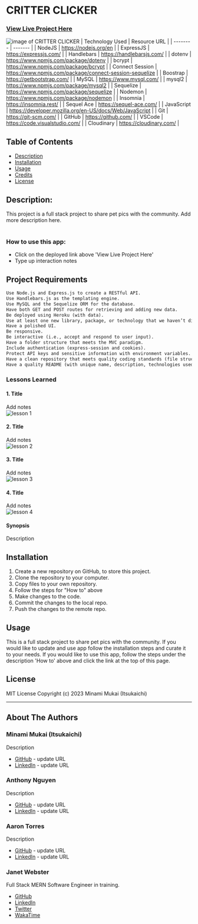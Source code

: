 # CRITTER CLICKER

### [View Live Project Here](https://critter-clicker-c6c973aed451.herokuapp.com/dashboard "CRITTER CLICKER")<br />
![image of CRITTER CLICKER](https://github.com/mitsukaichi/critter-clicker/assets/45612744/83ec2964-b213-4273-8f44-4bc722c87b9e "image of CRITTER CLICKER")
| Technology Used    | Resource URL |
| --------  | ------- |
| NodeJS      | https://nodejs.org/en |
| ExpressJS      | https://expressjs.com/ |
| Handlebars | https://handlebarsjs.com/ |
| dotenv      | https://www.npmjs.com/package/dotenv |
| bcrypt      | https://www.npmjs.com/package/bcrypt |
| Connect Session  | https://www.npmjs.com/package/connect-session-sequelize  |
| Boostrap      | https://getbootstrap.com/ |
| MySQL      | https://www.mysql.com/ |
| mysql2      | https://www.npmjs.com/package/mysql2 |
| Sequelize  | https://www.npmjs.com/package/sequelize |
| Nodemon  | https://www.npmjs.com/package/nodemon |
| Insomnia | https://insomnia.rest/ |
| Sequel Ace | https://sequel-ace.com/ |
| JavaScript | https://developer.mozilla.org/en-US/docs/Web/JavaScript |
| Git       | https://git-scm.com/ |
| GitHub     | https://github.com/ |
| VSCode    | https://code.visualstudio.com/ |
| Cloudinary    | https://cloudinary.com/ |


## Table of Contents

* [Description](#description)
* [Installation](#installation)
* [Usage](#usage)
* [Credits](#credits)
* [License](#license)

## Description:
This project is a full stack project to share pet pics with the community. Add more description here.<br />
<br />

### How to use this app:

* Click on the deployed link above 'View Live Project Here'
* Type up interaction notes

## Project Requirements

```md
Use Node.js and Express.js to create a RESTful API.
Use Handlebars.js as the templating engine.
Use MySQL and the Sequelize ORM for the database.
Have both GET and POST routes for retrieving and adding new data.
Be deployed using Heroku (with data).
Use at least one new library, package, or technology that we haven’t discussed.
Have a polished UI.
Be responsive.
Be interactive (i.e., accept and respond to user input).
Have a folder structure that meets the MVC paradigm.
Include authentication (express-session and cookies).
Protect API keys and sensitive information with environment variables.
Have a clean repository that meets quality coding standards (file structure, naming conventions, follows best practices for class/id naming conventions, indentation, quality comments, etc.).
Have a quality README (with unique name, description, technologies used, screenshot, and link to deployed application).
```

### Lessons Learned

#### 1. Title
Add notes
<br />
![lesson 1](public/img/lesson1.png)

#### 2. Title
Add notes
<br />
![lesson 2](public/img/lesson2.png)

#### 3. Title
Add notes
<br />
![lesson 3](public/img/lesson3.png)

#### 4. Title
Add notes
<br />
![lesson 4](public/img/lesson4.png)

#### Synopsis
Description

## Installation

1. Create a new repository on GitHub, to store this project.
2. Clone the repository to your computer.
3. Copy files to your own repository.
4. Follow the steps for "How to" above
5. Make changes to the code.
6. Commit the changes to the local repo.
7. Push the changes to the remote repo.

## Usage

This is a full stack project to share pet pics with the community. If you would like to update and use app follow the installation steps and curate it to your needs. If you would like to use this app, follow the steps under the description 'How to' above and click the link at the top of this page.

## License

MIT License
Copyright (c) 2023 Minami Mukai (Itsukaichi)

<hr />

## About The Authors
### Minami Mukai (Itsukaichi)
Description
- [GitHub](https://github.com/) - update URL
- [LinkedIn](https://www.linkedin.com/in/) - update URL

### Anthony Nguyen
Description
- [GitHub](https://github.com/) - update URL
- [LinkedIn](https://www.linkedin.com/in/) - update URL

### Aaron Torres
Description
- [GitHub](https://github.com/) - update URL
- [LinkedIn](https://www.linkedin.com/in/) - update URL

### Janet Webster
Full Stack MERN Software Engineer in training.

- [GitHub](https://github.com/TwixmixyJanet/)
- [LinkedIn](https://www.linkedin.com/in/twixmixy/)
- [Twitter](https://twitter.com/Twixmixy)
- [WakaTime](https://wakatime.com/@Twixmixy)